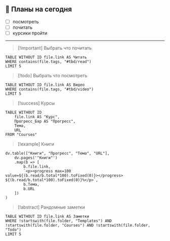 ## 📅 Планы на сегодня
- [ ] посмотреть
- [ ] почитать
- [ ] курсики пройти
 ---
> [!important] Выбрать что почитать
```dataview
TABLE WITHOUT ID file.link AS Читать
WHERE contains(file.tags, "#tbd/read")
LIMIT 5
```
> [!todo] Выбрать что посмотреть
```dataview
TABLE WITHOUT ID file.link AS Видео
WHERE contains(file.tags, "#tbd/video")
LIMIT 5
```
> [!success] Курсы

```dataview
TABLE WITHOUT ID 
	file.link AS "Курс",
	Прогресс_Бар AS "Прогресс",
	Тема,
	URL
FROM "Courses"
```
> [!example] Книги

```dataviewjs
dv.table(["Книги", "Прогресс", "Тема", "URL"], 
    dv.pages('"Книги"')
    .map(b => [
        b.file.link,
        `<p><progress max=100 value=${(b.read/b.total*100).toFixed(0)}></progress> ${(b.read/b.total*100).toFixed(0)}%</p>`,
        b.Тема,
        b.URL
    ])
)
```

> [!abstract] Рандомные заметки
```dataview
TABLE WITHOUT ID file.link AS Заметки
WHERE !startswith(file.folder, "Templates") AND !startswith(file.folder, "Courses") AND !startswith(file.folder, "Todo")
LIMIT 5
```




